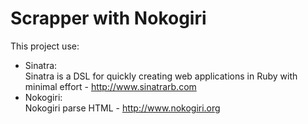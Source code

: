 <h1>Scrapper with Nokogiri</h1>

This project use:
<ul>
    <li>Sinatra:
        <br/>Sinatra is a DSL for quickly creating web applications in Ruby with minimal effort - <a href='http://www.sinatrarb.com/'>http://www.sinatrarb.com</a>
    </li>
    <li>Nokogiri:
        <br/>Nokogiri parse HTML - <a href='http://www.nokogiri.org/'>http://www.nokogiri.org</a>
    </li>
</ul>